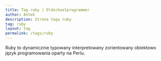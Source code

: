 ```yaml
---
title: Tag ruby | Oldschoolprogrammer
author: Antek
description: Strona tagu ruby
tag: ruby
layout: tag
permalink: /tags/ruby
---
```

Ruby to dynamicznie typowany interpretowany zorientowany obiektowo język programowania oparty na Perlu.